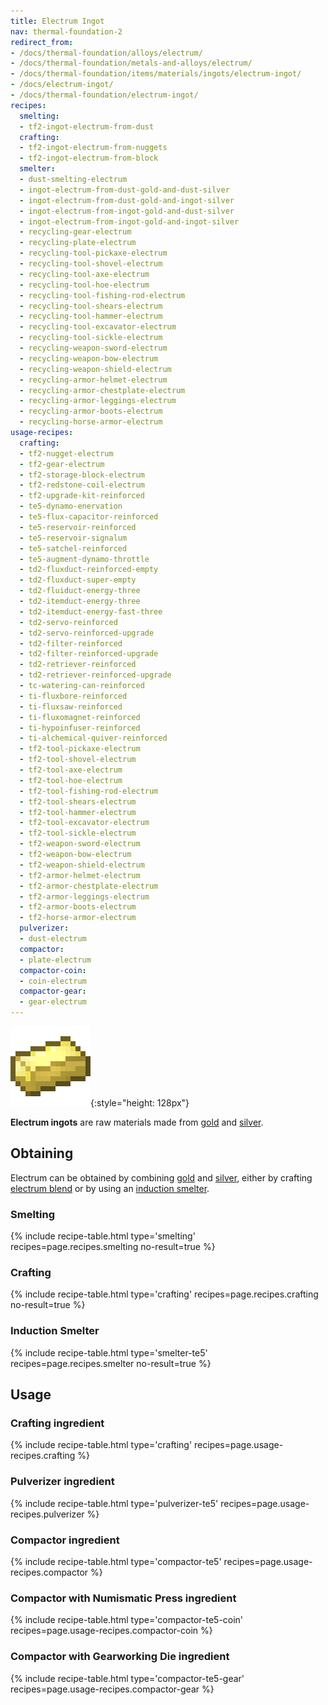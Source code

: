 ```yaml
---
title: Electrum Ingot
nav: thermal-foundation-2
redirect_from:
- /docs/thermal-foundation/alloys/electrum/
- /docs/thermal-foundation/metals-and-alloys/electrum/
- /docs/thermal-foundation/items/materials/ingots/electrum-ingot/
- /docs/electrum-ingot/
- /docs/thermal-foundation/electrum-ingot/
recipes:
  smelting:
  - tf2-ingot-electrum-from-dust
  crafting:
  - tf2-ingot-electrum-from-nuggets
  - tf2-ingot-electrum-from-block
  smelter:
  - dust-smelting-electrum
  - ingot-electrum-from-dust-gold-and-dust-silver
  - ingot-electrum-from-dust-gold-and-ingot-silver
  - ingot-electrum-from-ingot-gold-and-dust-silver
  - ingot-electrum-from-ingot-gold-and-ingot-silver
  - recycling-gear-electrum
  - recycling-plate-electrum
  - recycling-tool-pickaxe-electrum
  - recycling-tool-shovel-electrum
  - recycling-tool-axe-electrum
  - recycling-tool-hoe-electrum
  - recycling-tool-fishing-rod-electrum
  - recycling-tool-shears-electrum
  - recycling-tool-hammer-electrum
  - recycling-tool-excavator-electrum
  - recycling-tool-sickle-electrum
  - recycling-weapon-sword-electrum
  - recycling-weapon-bow-electrum
  - recycling-weapon-shield-electrum
  - recycling-armor-helmet-electrum
  - recycling-armor-chestplate-electrum
  - recycling-armor-leggings-electrum
  - recycling-armor-boots-electrum
  - recycling-horse-armor-electrum
usage-recipes:
  crafting:
  - tf2-nugget-electrum
  - tf2-gear-electrum
  - tf2-storage-block-electrum
  - tf2-redstone-coil-electrum
  - tf2-upgrade-kit-reinforced
  - te5-dynamo-enervation
  - te5-flux-capacitor-reinforced
  - te5-reservoir-reinforced
  - te5-reservoir-signalum
  - te5-satchel-reinforced
  - te5-augment-dynamo-throttle
  - td2-fluxduct-reinforced-empty
  - td2-fluxduct-super-empty
  - td2-fluiduct-energy-three
  - td2-itemduct-energy-three
  - td2-itemduct-energy-fast-three
  - td2-servo-reinforced
  - td2-servo-reinforced-upgrade
  - td2-filter-reinforced
  - td2-filter-reinforced-upgrade
  - td2-retriever-reinforced
  - td2-retriever-reinforced-upgrade
  - tc-watering-can-reinforced
  - ti-fluxbore-reinforced
  - ti-fluxsaw-reinforced
  - ti-fluxomagnet-reinforced
  - ti-hypoinfuser-reinforced
  - ti-alchemical-quiver-reinforced
  - tf2-tool-pickaxe-electrum
  - tf2-tool-shovel-electrum
  - tf2-tool-axe-electrum
  - tf2-tool-hoe-electrum
  - tf2-tool-fishing-rod-electrum
  - tf2-tool-shears-electrum
  - tf2-tool-hammer-electrum
  - tf2-tool-excavator-electrum
  - tf2-tool-sickle-electrum
  - tf2-weapon-sword-electrum
  - tf2-weapon-bow-electrum
  - tf2-weapon-shield-electrum
  - tf2-armor-helmet-electrum
  - tf2-armor-chestplate-electrum
  - tf2-armor-leggings-electrum
  - tf2-armor-boots-electrum
  - tf2-horse-armor-electrum
  pulverizer:
  - dust-electrum
  compactor:
  - plate-electrum
  compactor-coin:
  - coin-electrum
  compactor-gear:
  - gear-electrum
---
```


![Electrum ingot](/assets/images/thermal-foundation/ingot-electrum.png){:style="height: 128px"}


**Electrum ingots** are raw materials made from
[gold](https://minecraft.gamepedia.com/Gold_Ingot) and
[silver](/docs/thermal-foundation-2/silver-ingot/).


Obtaining
---------

Electrum can be obtained by combining
[gold](https://minecraft.gamepedia.com/Gold_Ingot) and
[silver](/docs/thermal-foundation-2/silver-ingot/), either by crafting [electrum
blend](/docs/thermal-foundation-2/electrum-blend/) or by using an [induction
smelter](/docs/thermal-expansion-5/induction-smelter/).

### Smelting
{% include recipe-table.html type='smelting' recipes=page.recipes.smelting no-result=true %}

### Crafting
{% include recipe-table.html type='crafting' recipes=page.recipes.crafting no-result=true %}

### Induction Smelter
{% include recipe-table.html type='smelter-te5' recipes=page.recipes.smelter no-result=true %}


Usage
-----

### Crafting ingredient
{% include recipe-table.html type='crafting' recipes=page.usage-recipes.crafting %}

### Pulverizer ingredient
{% include recipe-table.html type='pulverizer-te5' recipes=page.usage-recipes.pulverizer %}

### Compactor ingredient
{% include recipe-table.html type='compactor-te5' recipes=page.usage-recipes.compactor %}

### Compactor with Numismatic Press ingredient
{% include recipe-table.html type='compactor-te5-coin' recipes=page.usage-recipes.compactor-coin %}

### Compactor with Gearworking Die ingredient
{% include recipe-table.html type='compactor-te5-gear' recipes=page.usage-recipes.compactor-gear %}
